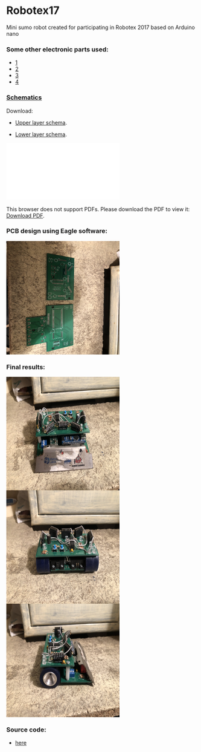 # Robotex17

Mini sumo robot created for participating in Robotex 2017 based on Arduino nano

### Some other electronic parts used:

* [1](https://hobbyking.com/en_us/brushed-motor-15mm-6v-20000kv-w-298-1-ratio-gearbox.html)
* [2](https://www.lemona.lv/?page=item&i_id=27530)
* [3](http://www.digikey.com/product-detail/en/sharp-microelectronics/GP2Y0D340K/425-1810-ND/573101)
* [4](https://www.pololu.com/product/1182)

### [Schematics](./schematics)

Download:

*  <a href="./resources/lower_layer.pdf">Upper layer schema</a>.</p>
*  <a href="./resources/upper_layer.pdf">Lower layer schema</a>.</p>

<object data="./resources/lower_layer.pdf" type="application/pdf" width="300px" height="300px">
    <embed src="./resources/lower_layer.pdf">
        <p>This browser does not support PDFs. Please download the PDF to view it: <a href="./resources/lower_layer.pdf">Download PDF</a>.</p>
    </embed>
</object>

### PCB design using Eagle software:

<img align="middle" width="300" height="300" alt="" src="./resources/3.JPG">

### Final results:

<img align="middle" width="300" height="300" alt="" src="./resources/1.JPG"><img align="middle" width="300" height="300" alt="" src="./resources/2.JPG">  
<img align="middle" width="300" height="300" alt="" src="./resources/4.JPG">  

### Source code:

* [here](./src)

